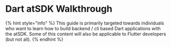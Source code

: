 # Dart atSDK Walkthrough

{% hint style="info" %}
This guide is primarily targeted towards individuals who want to learn how to build backend / cli based Dart applications with the atSDK. Some of this content will also be applicable to Flutter developers (but not all).
{% endhint %}
